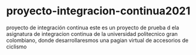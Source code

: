 # proyecto-integracion-continua2021
proyecto  de integración continua
 este es un proyecto de prueba d ela asignatura de integracion continua de la universidad politecnico gran colombiano, donde desarrollaresmos una pagian virtual de accesorios de ciclismo
 
